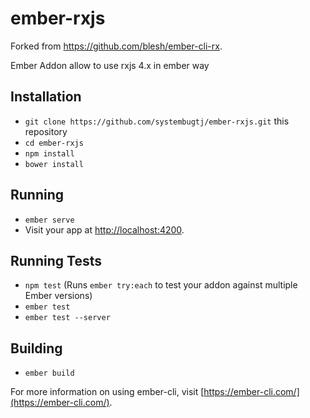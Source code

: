 # ember-rxjs

Forked from https://github.com/blesh/ember-cli-rx. 

Ember Addon allow to use rxjs 4.x in ember way


## Installation

* `git clone https://github.com/systembugtj/ember-rxjs.git` this repository
* `cd ember-rxjs`
* `npm install`
* `bower install`

## Running

* `ember serve`
* Visit your app at [http://localhost:4200](http://localhost:4200).

## Running Tests

* `npm test` (Runs `ember try:each` to test your addon against multiple Ember versions)
* `ember test`
* `ember test --server`

## Building

* `ember build`

For more information on using ember-cli, visit [https://ember-cli.com/](https://ember-cli.com/).
